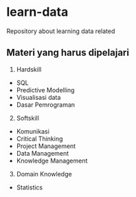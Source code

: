 # learn-data
Repository about learning data related 

## Materi yang harus dipelajari
1. Hardskill
- SQL
- Predictive Modelling
- Visualisasi data
- Dasar Pemrograman

2. Softskill
- Komunikasi
- Critical Thinking
- Project Management
- Data Management
- Knowledge Management

3. Domain Knowledge
- Statistics